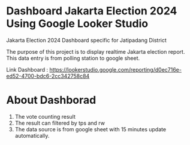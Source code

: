 # Dashboard Jakarta Election 2024 Using Google Looker Studio
Jakarta Election 2024 Dashboard specific for Jatipadang District

The purpose of this project is to display realtime Jakarta election report. This data entry is from polling station to google sheet.

Link Dashboard : https://lookerstudio.google.com/reporting/d0ec716e-ed52-4700-bdc6-2cc342758c84

# About Dashborad
1.  The vote counting result
2.  The result can filtered by tps and rw
3.  The data source is from google sheet with 15 minutes update automatically.

